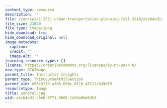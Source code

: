 ```yaml
---
content_type: resource
description: ''
file: /courses/1-252j-urban-transportation-planning-fall-2016/abcb4ed1c5eb077136061e5da0b66d53_central.jpg
file_size: 21040
file_type: image/jpeg
hide_download: true
hide_download_original: null
image_metadata:
  caption: ''
  credit: ''
  image-alt: ''
learning_resource_types: []
license: https://creativecommons.org/licenses/by-nc-sa/4.0/
ocw_type: OCWImage
parent_title: Instructor Insights
parent_type: ThisCourseAtMITSection
parent_uid: e53c3ff8-af65-09bc-0f16-45111c849df9
resourcetype: Image
title: central.jpg
uid: abcb4ed1-c5eb-0771-3606-1e5da0b66d53
---
```

